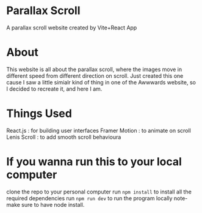 # Parallax Scroll

A parallax scroll website created by Vite+React App

# About

This website is all about the parallax scroll, where the images move in different speed from different direction on scroll. Just created this one cause I saw a little simialr kind of thing in one of the Awwwards website, so I decided to recreate it, and here I am.

# Things Used

React.js : for building user interfaces
Framer Motion : to animate on scroll
Lenis Scroll : to add smooth scroll behavioura

# If you wanna run this to your local computer

clone the repo to your personal computer
run `npm install` to install all the required dependencies
run `npm run dev` to run the program locally note- make sure to have node install.
